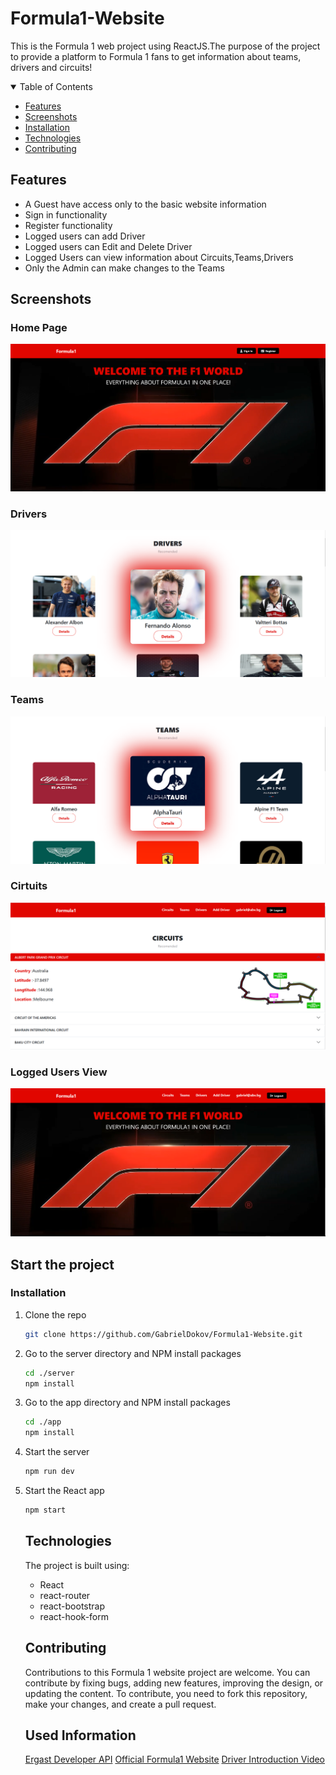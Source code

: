 # Formula1-Website

This is the Formula 1 web project using ReactJS.The purpose of the project to provide a platform to Formula 1 fans to get information about teams, drivers and circuits!



<details open='open'>
 <summary>Table of Contents</summary>
<ul>
<li><a href="#features">Features</a></li>
<li><a href="#Screenshots">Screenshots</a></li>
<li><a href='#installation'>Installation</a></li>
<li><a href='#technologies'>Technologies</a></li>
<li><a href='#contributing'>Contributing</a></li>
</details>

</ul>

   ## Features

   <ul>

   <li>A Guest have access only to the basic website information</li>
   <li>Sign in functionality</li>
   <li>Register functionality</li>
   <li>Logged users can add Driver</li>
   <li>Logged users can Edit and Delete Driver</li>
   <li>Logged Users can view information about Circuits,Teams,Drivers</li>
   <li>Only the Admin can make changes to the Teams</li>

   </ul>

  

  


   ## Screenshots
   ### Home Page
   <img src='ScreenshotsF1/homeGuest.png'></img>

   ### Drivers
   <img src='ScreenshotsF1/drivers.png'></img>

   ### Teams
   <img src='ScreenshotsF1/teams.png'></img>

   ### Cirtuits
   <img src='ScreenshotsF1/circuits.png'></img>

   ### Logged Users View
   <img src='ScreenshotsF1/homeJPG.png'></img>



    



## Start the project
### Installation

1. Clone the repo
   ```sh
   git clone https://github.com/GabrielDokov/Formula1-Website.git
   ```
2. Go to the server directory and NPM install packages
   ```sh
   cd ./server
   npm install
   ```
3. Go to the app directory and NPM install packages
   ```sh
   cd ./app
   npm install
   ```
4. Start the server
   ```sh
   npm run dev
   ```
5. Start the React app
   ```sh
   npm start
   ```

   ## Technologies


   The project is built using:

   <ul>
   <li>React</li>
   <li>react-router</li>
   <li>react-bootstrap</li>
   <li>react-hook-form</li>
   </ul>


   ## Contributing

   Contributions to this Formula 1 website project are welcome. You can contribute by fixing bugs, adding new features, improving the design, or updating the content. To contribute, you need to fork this repository, make your changes, and create a pull request.

   ## Used Information

   <a href='http://ergast.com/mrd/'>Ergast Developer API</a>
   <a href='https://www.formula1.com/'>Official Formula1 Website</a>
   <a href='https://www.youtube.com/watch?v=YLFVD8xaD3U'>Driver Introduction Video</a>





